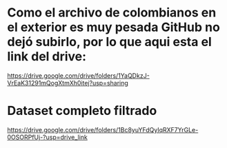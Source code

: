 # Como el archivo de colombianos en el exterior es muy pesada GitHub no dejó subirlo, por lo que aqui esta el link del drive: 
https://drive.google.com/drive/folders/1YaQDkzJ-VrEaK31291mQogXtmXh0itej?usp=sharing
# Dataset completo filtrado
https://drive.google.com/drive/folders/1Bc8yuYFdQyIqRXF7YrGLe-0OSORPfUj-?usp=drive_link
